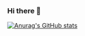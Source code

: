 ### Hi there 👋

[![Anurag's GitHub stats](https://github-readme-stats.vercel.app/api?username=arnaudakotonou97)](https://github.com/arnaudakotonou97/github-readme-stats)

<!--
**arnaudakotonou97/arnaudakotonou97** is a ✨ _special_ ✨ repository because its `README.md` (this file) appears on your GitHub profile.

Here are some ideas to get you started:

- 🔭 I’m currently working on ...
- 🌱 I’m currently learning ...
- 👯 I’m looking to collaborate on ...
- 🤔 I’m looking for help with ...
- 💬 Ask me about ...
- 📫 How to reach me: ...
- 😄 Pronouns: ...
- ⚡ Fun fact: ...
-->
